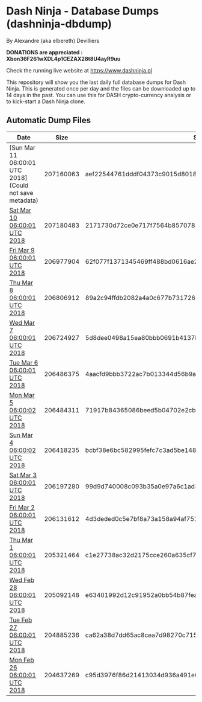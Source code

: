 # Dash Ninja - Database Dumps (dashninja-dbdump)
By Alexandre (aka elbereth) Devilliers

**DONATIONS are appreciated : Xbon36F261wXDL4p1CEZAX28t8U4ayR9uu**

Check the running live website at https://www.dashninja.pl

This repository will show you the last daily full database dumps for Dash Ninja. This is generated once per day and the files can be downloaded up to 14 days in the past.
You can use this for DASH crypto-currency analysis or to kick-start a Dash Ninja clone.


## Automatic Dump Files
| Date | Size | SHA256 |
|--|--|--|
| [Sun Mar 11 06:00:01 UTC 2018](Could not save metadata) | 207160063 | aef22544761dddf04373c9015d8018c63bbb018b39fee0cb345c64c8a12556e0 | 
| [Sat Mar 10 06:00:01 UTC 2018](https://transfer.sh/130eq9/dashninja-dbdump-20180310070001.tar.bz2) | 207180483 | 2171730d72ce0e717f7564b8570783895be71b17f23c177a56f19efd706cc90b | 
| [Fri Mar  9 06:00:01 UTC 2018](https://transfer.sh/G6pV7/dashninja-dbdump-20180309070001.tar.bz2) | 206977904 | 62f077f1371345469ff488bd0616ae28fbcd36ddb760c33b24a3be5bbd688c01 | 
| [Thu Mar  8 06:00:01 UTC 2018](https://transfer.sh/n8YgE/dashninja-dbdump-20180308070001.tar.bz2) | 206806912 | 89a2c94ffdb2082a4a0c677b731726550c47dca50896fc01912dabe8bf09e1a0 | 
| [Wed Mar  7 06:00:01 UTC 2018](https://transfer.sh/66fve/dashninja-dbdump-20180307070001.tar.bz2) | 206724927 | 5d8dee0498a15ea80bbb0691b4137bee2731672fc82273fbd8e8190a917caf09 | 
| [Tue Mar  6 06:00:01 UTC 2018](https://transfer.sh/z6KPr/dashninja-dbdump-20180306070001.tar.bz2) | 206486375 | 4aacfd9bbb3722ac7b013344d56b9a186a94b13d6ce167c5469ce5a4e767eb49 | 
| [Mon Mar  5 06:00:02 UTC 2018](https://transfer.sh/iRBwA/dashninja-dbdump-20180305070002.tar.bz2) | 206484311 | 71917b84365086beed5b04702e2cbe7237e2993b22cb3ccb0b596e356bf8e23d | 
| [Sun Mar  4 06:00:02 UTC 2018](https://transfer.sh/ZQKBg/dashninja-dbdump-20180304070002.tar.bz2) | 206418235 | bcbf38e6bc582995fefc7c3ad5be1487cf130d90c5e1e5c153578cf6e7816405 | 
| [Sat Mar  3 06:00:01 UTC 2018](https://transfer.sh/4Ts4K/dashninja-dbdump-20180303070001.tar.bz2) | 206197280 | 99d9d740008c093b35a0e97a6c1ad354e27afa27c3878b0f48f01331979c7086 | 
| [Fri Mar  2 06:00:01 UTC 2018](https://transfer.sh/Q5PpT/dashninja-dbdump-20180302070001.tar.bz2) | 206131612 | 4d3deded0c5e7bf8a73a158a94af751524d1413598f2ba7a08f625dcdf0fcf91 | 
| [Thu Mar  1 06:00:01 UTC 2018](https://transfer.sh/zKWv4/dashninja-dbdump-20180301070001.tar.bz2) | 205321464 | c1e27738ac32d2175cce260a635cf7b28a36cf56e7d3aa7cec474141d212a358 | 
| [Wed Feb 28 06:00:01 UTC 2018](https://transfer.sh/VaJBN/dashninja-dbdump-20180228070001.tar.bz2) | 205092148 | e63401992d12c91952a0bb54b87feaa737e42192116382a1016c14a804c593cf | 
| [Tue Feb 27 06:00:01 UTC 2018](https://transfer.sh/vYTe9/dashninja-dbdump-20180227070001.tar.bz2) | 204885236 | ca62a38d7dd65ac8cea7d98270c715c98091b51b10a0a1587c9ca98882cd9e0b | 
| [Mon Feb 26 06:00:01 UTC 2018](https://transfer.sh/Rt6nf/dashninja-dbdump-20180226070001.tar.bz2) | 204637269 | c95d3976f86d21413034d936a491e032fbb7ae430100d3492d3da74841f8e541 | 
